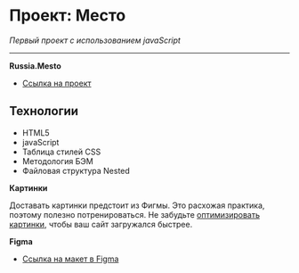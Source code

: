 # Проект: Место
_Первый проект с использованием javaScript_
___

**Russia.Mesto**
* [Ссылка на проект](https://aleksandr-levitskyi.github.io/mesto/)

## Технологии

- HTML5
- javaScript
- Таблица стилей CSS 
- Методология БЭМ
- Файловая структура Nested

**Картинки**

Доставать картинки предстоит из Фигмы. Это расхожая практика, поэтому полезно потренироваться.
Не забудьте [оптимизировать картинки](https://tinypng.com/), чтобы ваш сайт загружался быстрее.

**Figma**

* [Ссылка на макет в Figma](https://www.figma.com/file/2cn9N9jSkmxD84oJik7xL7/JavaScript.-Sprint-4?node-id=0%3A1)
